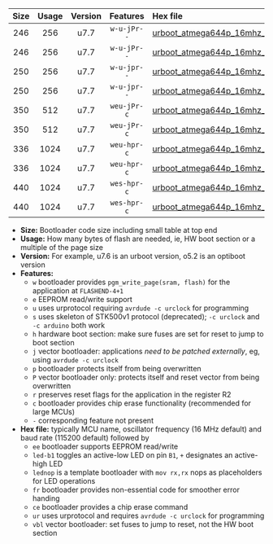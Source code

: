 |Size|Usage|Version|Features|Hex file|
|:-:|:-:|:-:|:-:|:--|
|246|256|u7.7|`w-u-jPr--`|[urboot_atmega644p_16mhz_115200bps_led+b0_ur_vbl.hex](https://raw.githubusercontent.com/stefanrueger/urboot.hex/main/mcus/atmega644p/fcpu_16mhz/115200_bps/urboot_atmega644p_16mhz_115200bps_led+b0_ur_vbl.hex)|
|246|256|u7.7|`w-u-jPr--`|[urboot_atmega644p_16mhz_115200bps_lednop_ur_vbl.hex](https://raw.githubusercontent.com/stefanrueger/urboot.hex/main/mcus/atmega644p/fcpu_16mhz/115200_bps/urboot_atmega644p_16mhz_115200bps_lednop_ur_vbl.hex)|
|250|256|u7.7|`w-u-jpr--`|[urboot_atmega644p_16mhz_115200bps_led+b0_fr_ur_vbl.hex](https://raw.githubusercontent.com/stefanrueger/urboot.hex/main/mcus/atmega644p/fcpu_16mhz/115200_bps/urboot_atmega644p_16mhz_115200bps_led+b0_fr_ur_vbl.hex)|
|250|256|u7.7|`w-u-jpr--`|[urboot_atmega644p_16mhz_115200bps_lednop_fr_ur_vbl.hex](https://raw.githubusercontent.com/stefanrueger/urboot.hex/main/mcus/atmega644p/fcpu_16mhz/115200_bps/urboot_atmega644p_16mhz_115200bps_lednop_fr_ur_vbl.hex)|
|350|512|u7.7|`weu-jPr-c`|[urboot_atmega644p_16mhz_115200bps_ee_led+b0_fr_ce_ur_vbl.hex](https://raw.githubusercontent.com/stefanrueger/urboot.hex/main/mcus/atmega644p/fcpu_16mhz/115200_bps/urboot_atmega644p_16mhz_115200bps_ee_led+b0_fr_ce_ur_vbl.hex)|
|350|512|u7.7|`weu-jPr-c`|[urboot_atmega644p_16mhz_115200bps_ee_lednop_fr_ce_ur_vbl.hex](https://raw.githubusercontent.com/stefanrueger/urboot.hex/main/mcus/atmega644p/fcpu_16mhz/115200_bps/urboot_atmega644p_16mhz_115200bps_ee_lednop_fr_ce_ur_vbl.hex)|
|336|1024|u7.7|`weu-hpr-c`|[urboot_atmega644p_16mhz_115200bps_ee_led+b0_fr_ce_ur.hex](https://raw.githubusercontent.com/stefanrueger/urboot.hex/main/mcus/atmega644p/fcpu_16mhz/115200_bps/urboot_atmega644p_16mhz_115200bps_ee_led+b0_fr_ce_ur.hex)|
|336|1024|u7.7|`weu-hpr-c`|[urboot_atmega644p_16mhz_115200bps_ee_lednop_fr_ce_ur.hex](https://raw.githubusercontent.com/stefanrueger/urboot.hex/main/mcus/atmega644p/fcpu_16mhz/115200_bps/urboot_atmega644p_16mhz_115200bps_ee_lednop_fr_ce_ur.hex)|
|440|1024|u7.7|`wes-hpr-c`|[urboot_atmega644p_16mhz_115200bps_ee_led+b0_fr_ce.hex](https://raw.githubusercontent.com/stefanrueger/urboot.hex/main/mcus/atmega644p/fcpu_16mhz/115200_bps/urboot_atmega644p_16mhz_115200bps_ee_led+b0_fr_ce.hex)|
|440|1024|u7.7|`wes-hpr-c`|[urboot_atmega644p_16mhz_115200bps_ee_lednop_fr_ce.hex](https://raw.githubusercontent.com/stefanrueger/urboot.hex/main/mcus/atmega644p/fcpu_16mhz/115200_bps/urboot_atmega644p_16mhz_115200bps_ee_lednop_fr_ce.hex)|

- **Size:** Bootloader code size including small table at top end
- **Usage:** How many bytes of flash are needed, ie, HW boot section or a multiple of the page size
- **Version:** For example, u7.6 is an urboot version, o5.2 is an optiboot version
- **Features:**
  + `w` bootloader provides `pgm_write_page(sram, flash)` for the application at `FLASHEND-4+1`
  + `e` EEPROM read/write support
  + `u` uses urprotocol requiring `avrdude -c urclock` for programming
  + `s` uses skeleton of STK500v1 protocol (deprecated); `-c urclock` and `-c arduino` both work
  + `h` hardware boot section: make sure fuses are set for reset to jump to boot section
  + `j` vector bootloader: applications *need to be patched externally*, eg, using `avrdude -c urclock`
  + `p` bootloader protects itself from being overwritten
  + `P` vector bootloader only: protects itself and reset vector from being overwritten
  + `r` preserves reset flags for the application in the register R2
  + `c` bootloader provides chip erase functionality (recommended for large MCUs)
  + `-` corresponding feature not present
- **Hex file:** typically MCU name, oscillator frequency (16 MHz default) and baud rate (115200 default) followed by
  + `ee` bootloader supports EEPROM read/write
  + `led-b1` toggles an active-low LED on pin `B1`, `+` designates an active-high LED
  + `lednop` is a template bootloader with `mov rx,rx` nops as placeholders for LED operations
  + `fr` bootloader provides non-essential code for smoother error handing
  + `ce` bootloader provides a chip erase command
  + `ur` uses urprotocol and requires `avrdude -c urclock` for programming
  + `vbl` vector bootloader: set fuses to jump to reset, not the HW boot section
